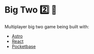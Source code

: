 # Big Two 2️⃣ 🚧

Multiplayer big two game being built with:

- [Astro](https://astro.build/)
- [React](https://react.dev/)
- [Pocketbase](https://pocketbase.io/)
